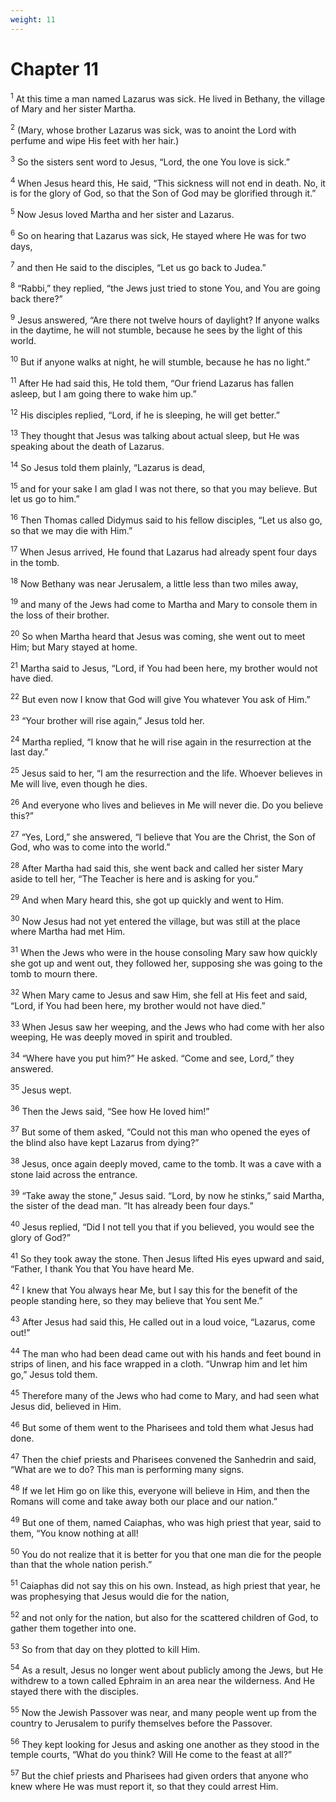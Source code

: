```yaml
---
weight: 11
---
```


# Chapter 11

<sup>1</sup> At this time a man named Lazarus was sick. He lived in Bethany, the village of Mary and her sister Martha. 

<sup>2</sup> (Mary, whose brother Lazarus was sick, was to anoint the Lord with perfume and wipe His feet with her hair.) 

<sup>3</sup> So the sisters sent word to Jesus, “Lord, the one You love is sick.” 

<sup>4</sup> When Jesus heard this, He said, “This sickness will not end in death. No, it is for the glory of God, so that the Son of God may be glorified through it.” 

<sup>5</sup> Now Jesus loved Martha and her sister and Lazarus. 

<sup>6</sup> So on hearing that Lazarus was sick, He stayed where He was for two days, 

<sup>7</sup> and then He said to the disciples, “Let us go back to Judea.” 

<sup>8</sup> “Rabbi,” they replied, “the Jews just tried to stone You, and You are going back there?” 

<sup>9</sup> Jesus answered, “Are there not twelve hours of daylight? If anyone walks in the daytime, he will not stumble, because he sees by the light of this world. 

<sup>10</sup> But if anyone walks at night, he will stumble, because he has no light.” 

<sup>11</sup> After He had said this, He told them, “Our friend Lazarus has fallen asleep, but I am going there to wake him up.” 

<sup>12</sup> His disciples replied, “Lord, if he is sleeping, he will get better.” 

<sup>13</sup> They thought that Jesus was talking about actual sleep, but He was speaking about the death of Lazarus. 

<sup>14</sup> So Jesus told them plainly, “Lazarus is dead, 

<sup>15</sup> and for your sake I am glad I was not there, so that you may believe. But let us go to him.” 

<sup>16</sup> Then Thomas called Didymus said to his fellow disciples, “Let us also go, so that we may die with Him.” 

<sup>17</sup> When Jesus arrived, He found that Lazarus had already spent four days in the tomb. 

<sup>18</sup> Now Bethany was near Jerusalem, a little less than two miles away, 

<sup>19</sup> and many of the Jews had come to Martha and Mary to console them in the loss of their brother. 

<sup>20</sup> So when Martha heard that Jesus was coming, she went out to meet Him; but Mary stayed at home. 

<sup>21</sup> Martha said to Jesus, “Lord, if You had been here, my brother would not have died. 

<sup>22</sup> But even now I know that God will give You whatever You ask of Him.” 

<sup>23</sup> “Your brother will rise again,” Jesus told her. 

<sup>24</sup> Martha replied, “I know that he will rise again in the resurrection at the last day.” 

<sup>25</sup> Jesus said to her, “I am the resurrection and the life. Whoever believes in Me will live, even though he dies. 

<sup>26</sup> And everyone who lives and believes in Me will never die. Do you believe this?” 

<sup>27</sup> “Yes, Lord,” she answered, “I believe that You are the Christ, the Son of God, who was to come into the world.” 

<sup>28</sup> After Martha had said this, she went back and called her sister Mary aside to tell her, “The Teacher is here and is asking for you.” 

<sup>29</sup> And when Mary heard this, she got up quickly and went to Him. 

<sup>30</sup> Now Jesus had not yet entered the village, but was still at the place where Martha had met Him. 

<sup>31</sup> When the Jews who were in the house consoling Mary saw how quickly she got up and went out, they followed her, supposing she was going to the tomb to mourn there. 

<sup>32</sup> When Mary came to Jesus and saw Him, she fell at His feet and said, “Lord, if You had been here, my brother would not have died.” 

<sup>33</sup> When Jesus saw her weeping, and the Jews who had come with her also weeping, He was deeply moved in spirit and troubled. 

<sup>34</sup> “Where have you put him?” He asked. “Come and see, Lord,” they answered. 

<sup>35</sup> Jesus wept. 

<sup>36</sup> Then the Jews said, “See how He loved him!” 

<sup>37</sup> But some of them asked, “Could not this man who opened the eyes of the blind also have kept Lazarus from dying?” 

<sup>38</sup> Jesus, once again deeply moved, came to the tomb. It was a cave with a stone laid across the entrance. 

<sup>39</sup> “Take away the stone,” Jesus said. “Lord, by now he stinks,” said Martha, the sister of the dead man. “It has already been four days.” 

<sup>40</sup> Jesus replied, “Did I not tell you that if you believed, you would see the glory of God?” 

<sup>41</sup> So they took away the stone. Then Jesus lifted His eyes upward and said, “Father, I thank You that You have heard Me. 

<sup>42</sup> I knew that You always hear Me, but I say this for the benefit of the people standing here, so they may believe that You sent Me.” 

<sup>43</sup> After Jesus had said this, He called out in a loud voice, “Lazarus, come out!” 

<sup>44</sup> The man who had been dead came out with his hands and feet bound in strips of linen, and his face wrapped in a cloth. “Unwrap him and let him go,” Jesus told them. 

<sup>45</sup> Therefore many of the Jews who had come to Mary, and had seen what Jesus did, believed in Him. 

<sup>46</sup> But some of them went to the Pharisees and told them what Jesus had done. 

<sup>47</sup> Then the chief priests and Pharisees convened the Sanhedrin and said, “What are we to do? This man is performing many signs. 

<sup>48</sup> If we let Him go on like this, everyone will believe in Him, and then the Romans will come and take away both our place and our nation.” 

<sup>49</sup> But one of them, named Caiaphas, who was high priest that year, said to them, “You know nothing at all! 

<sup>50</sup> You do not realize that it is better for you that one man die for the people than that the whole nation perish.” 

<sup>51</sup> Caiaphas did not say this on his own. Instead, as high priest that year, he was prophesying that Jesus would die for the nation, 

<sup>52</sup> and not only for the nation, but also for the scattered children of God, to gather them together into one. 

<sup>53</sup> So from that day on they plotted to kill Him. 

<sup>54</sup> As a result, Jesus no longer went about publicly among the Jews, but He withdrew to a town called Ephraim in an area near the wilderness. And He stayed there with the disciples. 

<sup>55</sup> Now the Jewish Passover was near, and many people went up from the country to Jerusalem to purify themselves before the Passover. 

<sup>56</sup> They kept looking for Jesus and asking one another as they stood in the temple courts, “What do you think? Will He come to the feast at all?” 

<sup>57</sup> But the chief priests and Pharisees had given orders that anyone who knew where He was must report it, so that they could arrest Him. 


